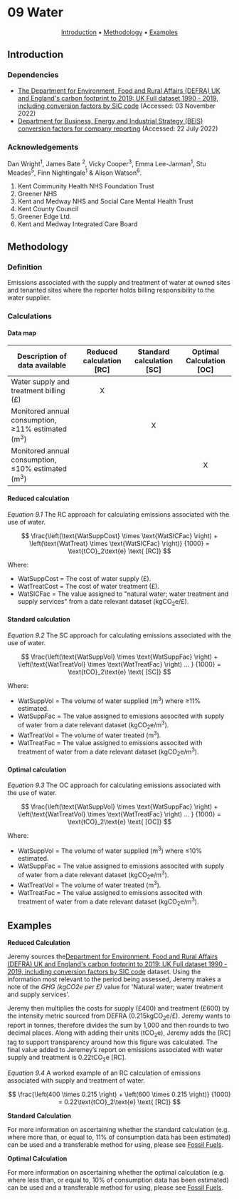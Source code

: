 # 09 Water

<p align="center">
  <a href="#introduction">Introduction</a> •
  <a href="#methodology">Methodology</a> •
  <a href="#examples">Examples</a>
</p>

## Introduction

### Dependencies

* [The Department for Environment, Food and Rural Affairs (DEFRA) UK and England's carbon footprint to 2019: UK Full dataset 1990 - 2019, including conversion factors by SIC code](https://www.gov.uk/government/statistics/uks-carbon-footprint) (Accessed: 03 November 2022)
* [Department for Business, Energy and Industrial Strategy (BEIS) conversion factors for company reporting](https://www.gov.uk/government/collections/government-conversion-factors-for-company-reporting) (Accessed: 22 July 2022)

### Acknowledgements

Dan Wright<sup>1</sup>, James Bate <sup>2</sup>, Vicky Cooper<sup>3</sup>, Emma Lee-Jarman<sup>1</sup>, Stu Meades<sup>5</sup>, Finn Nightingale<sup>1</sup> & Alison Watson<sup>6</sup>.

1. Kent Community Health NHS Foundation Trust
2. Greener NHS
3. Kent and Medway NHS and Social Care Mental Health Trust 
4. Kent County Council
5. Greener Edge Ltd.
6. Kent and Medway Integrated Care Board

## Methodology

### Definition

Emissions associated with the supply and treatment of water at owned sites and tenanted sites where the reporter holds billing responsibility to the water supplier.

### Calculations

#### Data map

| Description of data available  | Reduced calculation [RC]  | Standard calculation [SC] | Optimal Calculation [OC] |
| ------------------------------ |:---:| :---:| :---:|
| Water supply and treatment billing (£) | X |  |  |
| Monitored annual consumption, ≥11% estimated (m<sup>3</sup>) |  | X |  |
| Monitored annual consumption, ≤10% estimated (m<sup>3</sup>) |  |  | X |

#### Reduced calculation

*Equation 9.1* The RC approach for calculating emissions associated with the use of water.

$$
\frac{\left(\text{WatSuppCost} \times \text{WatSICFac} \right) + \left(\text{WatTreat} \times \text{WatSICFac} \right)}
{1000} = \text{tCO}_2\text{e} \text{ [RC]}
$$

Where:
* WatSuppCost = The cost of water supply (£).
* WatTreatCost = The cost of water treatment (£).
* WatSICFac = The value assigned to "natural water; water treatment and supply services" from a date relevant dataset (kgCO<sub>2</sub>e/£).

#### Standard calculation

*Equation 9.2* The SC approach for calculating emissions associated with the use of water.

$$
\frac{\left(\text{WatSuppVol} \times \text{WatSuppFac} \right) + \left(\text{WatTreatVol} \times \text{WatTreatFac} \right) ... }
{1000} = \text{tCO}_2\text{e} \text{ [SC]}
$$

Where:
* WatSuppVol = The volume of water supplied (m<sup>3</sup>) where ≥11% estimated.
* WatSuppFac = The value assigned to emissions associted with supply of water from a date relevant dataset (kgCO<sub>2</sub>e/m<sup>3</sup>).
* WatTreatVol = The volume of water treated (m<sup>3</sup>).
* WatTreatFac = The value assigned to emissions associted with treatment of water from a date relevant dataset (kgCO<sub>2</sub>e/m<sup>3</sup>).

#### Optimal calculation

*Equation 9.3* The OC approach for calculating emissions associated with the use of water.

$$
\frac{\left(\text{WatSuppVol} \times \text{WatSuppFac} \right) + \left(\text{WatTreatVol} \times \text{WatTreatFac} \right) ... }
{1000} = \text{tCO}_2\text{e} \text{ [OC]}
$$

Where:
* WatSuppVol = The volume of water supplied (m<sup>3</sup>) where ≤10% estimated.
* WatSuppFac = The value assigned to emissions associted with supply of water from a date relevant dataset (kgCO<sub>2</sub>e/m<sup>3</sup>).
* WatTreatVol = The volume of water treated (m<sup>3</sup>).
* WatTreatFac = The value assigned to emissions associted with treatment of water from a date relevant dataset (kgCO<sub>2</sub>e/m<sup>3</sup>).

## Examples

**Reduced Calculation**

Jeremy sources the[Department for Environment, Food and Rural Affairs (DEFRA) UK and England's carbon footprint to 2019: UK Full dataset 1990 - 2019, including conversion factors by SIC code](https://www.gov.uk/government/statistics/uks-carbon-footprint) dataset. Using the information most relevant to the period being assessed, Jeremy makes a note of the *GHG (kgCO2e per £)* value for 'Natural water; water treatment and supply services'.

Jeremy then multiplies the costs for supply (£400) and treatment (£600) by the intensity metric sourced from DEFRA (0.215kgCO<sub>2</sub>e/£). Jeremy wants to report in tonnes, therefore divides the sum by 1,000 and then rounds to two decimal places. Along with adding their units (tCO<sub>2</sub>e), Jeremy adds the [RC] tag to support transparency around how this figure was calculated. The final value added to Jeremey’s report on emissions associated with water supply and treatment is 0.22tCO<sub>2</sub>e [RC].

*Equation 9.4* A worked example of an RC calculation of emissions associated with supply and treatment of water.

$$
\frac{\left(400 \times 0.215 \right) + \left(600 \times 0.215 \right)}
{1000} = 0.22\text{tCO}_2\text{e} \text{ [RC]}
$$

**Standard Calculation**

For more information on ascertaining whether the standard calculation (e.g. where more than, or equal to, 11% of consumption data has been estimated) can be used and a transferable method for using, please see <a href="001_kmsimg_fossilfuels">Fossil Fuels</a>.

**Optimal Calculation** 

For more information on ascertaining whether the optimal calculation (e.g. where less than, or equal to, 10% of consumption data has been estimated) can be used and a transferable method for using, please see <a href="001_kmsimg_fossilfuels">Fossil Fuels</a>.